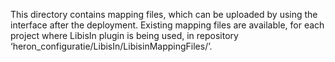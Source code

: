 This directory contains mapping files, which can be uploaded by using the interface after the deployment. Existing mapping files are available, for each project where LibisIn plugin is being used, in repository ‘heron_configuratie/LibisIn/LibisinMappingFiles/’.